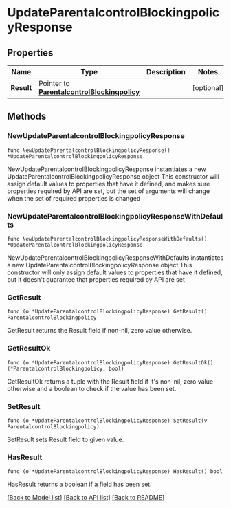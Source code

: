 # UpdateParentalcontrolBlockingpolicyResponse

## Properties

Name | Type | Description | Notes
------------ | ------------- | ------------- | -------------
**Result** | Pointer to [**ParentalcontrolBlockingpolicy**](ParentalcontrolBlockingpolicy.md) |  | [optional] 

## Methods

### NewUpdateParentalcontrolBlockingpolicyResponse

`func NewUpdateParentalcontrolBlockingpolicyResponse() *UpdateParentalcontrolBlockingpolicyResponse`

NewUpdateParentalcontrolBlockingpolicyResponse instantiates a new UpdateParentalcontrolBlockingpolicyResponse object
This constructor will assign default values to properties that have it defined,
and makes sure properties required by API are set, but the set of arguments
will change when the set of required properties is changed

### NewUpdateParentalcontrolBlockingpolicyResponseWithDefaults

`func NewUpdateParentalcontrolBlockingpolicyResponseWithDefaults() *UpdateParentalcontrolBlockingpolicyResponse`

NewUpdateParentalcontrolBlockingpolicyResponseWithDefaults instantiates a new UpdateParentalcontrolBlockingpolicyResponse object
This constructor will only assign default values to properties that have it defined,
but it doesn't guarantee that properties required by API are set

### GetResult

`func (o *UpdateParentalcontrolBlockingpolicyResponse) GetResult() ParentalcontrolBlockingpolicy`

GetResult returns the Result field if non-nil, zero value otherwise.

### GetResultOk

`func (o *UpdateParentalcontrolBlockingpolicyResponse) GetResultOk() (*ParentalcontrolBlockingpolicy, bool)`

GetResultOk returns a tuple with the Result field if it's non-nil, zero value otherwise
and a boolean to check if the value has been set.

### SetResult

`func (o *UpdateParentalcontrolBlockingpolicyResponse) SetResult(v ParentalcontrolBlockingpolicy)`

SetResult sets Result field to given value.

### HasResult

`func (o *UpdateParentalcontrolBlockingpolicyResponse) HasResult() bool`

HasResult returns a boolean if a field has been set.


[[Back to Model list]](../README.md#documentation-for-models) [[Back to API list]](../README.md#documentation-for-api-endpoints) [[Back to README]](../README.md)


